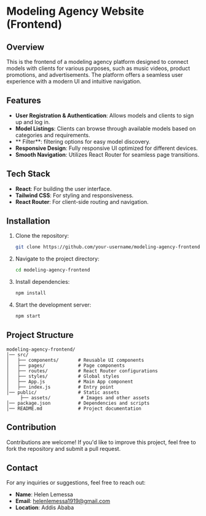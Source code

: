 # Modeling Agency Website (Frontend)

## Overview

This is the frontend of a modeling agency platform designed to connect models with clients for various purposes, such as music videos, product promotions, and advertisements. The platform offers a seamless user experience with a modern UI and intuitive navigation.

## Features

- **User Registration & Authentication**: Allows models and clients to sign up and log in.
- **Model Listings**: Clients can browse through available models based on categories and requirements.
- ** Filter**: filtering options for easy model discovery.
- **Responsive Design**: Fully responsive UI optimized for different devices.
- **Smooth Navigation**: Utilizes React Router for seamless page transitions.

## Tech Stack

- **React**: For building the user interface.
- **Tailwind CSS**: For styling and responsiveness.
- **React Router**: For client-side routing and navigation.

## Installation

1. Clone the repository:
   ```sh
   git clone https://github.com/your-username/modeling-agency-frontend.git
   ```
2. Navigate to the project directory:
   ```sh
   cd modeling-agency-frontend
   ```
3. Install dependencies:
   ```sh
   npm install
   ```
4. Start the development server:
   ```sh
   npm start
   ```

## Project Structure

```
modeling-agency-frontend/
│── src/
│   ├── components/       # Reusable UI components
│   ├── pages/            # Page components  
│   ├── routes/           # React Router configurations
│   ├── styles/           # Global styles
│   ├── App.js            # Main App component
│   ├── index.js          # Entry point
│── public/               # Static assets
     ├── assets/           # Images and other assets
│── package.json          # Dependencies and scripts
│── README.md             # Project documentation
```

## Contribution

Contributions are welcome! If you'd like to improve this project, feel free to fork the repository and submit a pull request.

## Contact

For any inquiries or suggestions, feel free to reach out:

- **Name**: Helen Lemessa
- **Email**: [helenlemessa1919@gmail.com](mailto\:helenlemessa1919@gmail.com)
- **Location**: Addis Ababa

##

